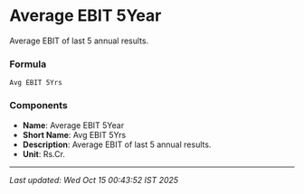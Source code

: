 # Average EBIT 5Year
Average EBIT of last 5 annual results.

### Formula
```text
Avg EBIT 5Yrs
```


### Components
- **Name**: Average EBIT 5Year
- **Short Name**: Avg EBIT 5Yrs
- **Description**: Average EBIT of last 5 annual results.
- **Unit**: Rs.Cr.

---
*Last updated: Wed Oct 15 00:43:52 IST 2025*
